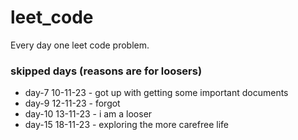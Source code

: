 # leet_code
Every day one leet code problem.
### skipped days (reasons are for loosers)

* day-7 10-11-23 - got up with getting some important documents
* day-9 12-11-23 - forgot
* day-10 13-11-23 - i am a looser
* day-15 18-11-23 - exploring the more carefree life 
